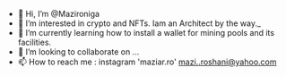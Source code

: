 - 👋 Hi, I’m @Mazironiga
- 👀 I’m interested in crypto and NFTs. Iam an Architect by the way._
- 🌱 I’m currently learning how to install a wallet for mining pools and its facilities.
- 💞️ I’m looking to collaborate on ...
- 📫 How to reach me : instagram 'maziar.ro' mazi..roshani@yahoo.com

<!---
Mazironiga/Mazironiga is a ✨ special ✨ repository because its `README.md` (this file) appears on your GitHub profile.
You can click the Preview link to take a look at your changes.
--->
